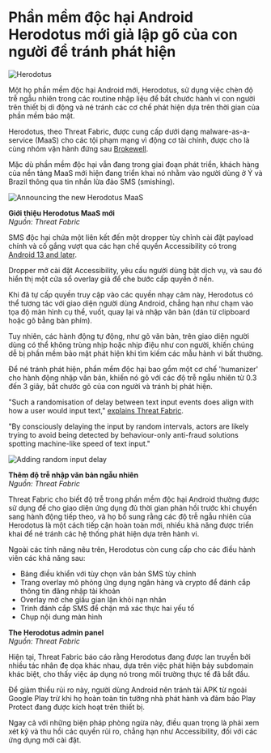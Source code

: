 # Phần mềm độc hại Android Herodotus mới giả lập gõ của con người để tránh phát hiện

![Herodotus](https://www.bleepstatic.com/content/hl-images/2025/10/27/herodotus.jpg)

Một họ phần mềm độc hại Android mới, Herodotus, sử dụng việc chèn độ trễ ngẫu nhiên trong các routine nhập liệu để bắt chước hành vi con người trên thiết bị di động và né tránh các cơ chế phát hiện dựa trên thời gian của phần mềm bảo mật.

Herodotus, theo Threat Fabric, được cung cấp dưới dạng malware-as-a-service (MaaS) cho các tội phạm mạng vì động cơ tài chính, được cho là cùng nhóm vận hành đứng sau [Brokewell](https://www.bleepingcomputer.com/news/security/new-brokewell-malware-takes-over-android-devices-steals-data/).

Mặc dù phần mềm độc hại vẫn đang trong giai đoạn phát triển, khách hàng của nền tảng MaaS mới hiện đang triển khai nó nhằm vào người dùng ở Ý và Brazil thông qua tin nhắn lừa đảo SMS (smishing).

![Announcing the new Herodotus MaaS](https://www.bleepstatic.com/images/news/u/1220909/2025/October/ad.jpg)

**Giới thiệu Herodotus MaaS mới**  
_Nguồn: Threat Fabric_

SMS độc hại chứa một liên kết đến một dropper tùy chỉnh cài đặt payload chính và cố gắng vượt qua các hạn chế quyền Accessibility có trong [Android 13 and later](https://www.bleepingcomputer.com/news/security/malware-devs-already-bypassed-android-13s-new-security-feature/).

Dropper mở cài đặt Accessibility, yêu cầu người dùng bật dịch vụ, và sau đó hiển thị một cửa sổ overlay giả để che bước cấp quyền ở nền.

Khi đã tự cấp quyền truy cập vào các quyền nhạy cảm này, Herodotus có thể tương tác với giao diện người dùng Android, chẳng hạn như chạm vào tọa độ màn hình cụ thể, vuốt, quay lại và nhập văn bản (dán từ clipboard hoặc gõ bằng bàn phím).

Tuy nhiên, các hành động tự động, như gõ văn bản, trên giao diện người dùng có thể không trùng nhịp hoặc nhịp điệu như con người, khiến chúng dễ bị phần mềm bảo mật phát hiện khi tìm kiếm các mẫu hành vi bất thường.

Để né tránh phát hiện, phần mềm độc hại bao gồm một cơ chế 'humanizer' cho hành động nhập văn bản, khiến nó gõ với các độ trễ ngẫu nhiên từ 0.3 đến 3 giây, bắt chước gõ của con người và tránh bị phát hiện.

"Such a randomisation of delay between text input events does align with how a user would input text," [explains Threat Fabric](https://www.threatfabric.com/blogs/herodotus-new-mobile-malware-family-looking-to-write-history).

"By consciously delaying the input by random intervals, actors are likely trying to avoid being detected by behaviour-only anti-fraud solutions spotting machine-like speed of text input."

![Adding random input delay](https://www.bleepstatic.com/images/news/u/1220909/2025/October/delay.jpg)

**Thêm độ trễ nhập văn bản ngẫu nhiên**  
_Nguồn: Threat Fabric_

Threat Fabric cho biết độ trễ trong phần mềm độc hại Android thường được sử dụng để cho giao diện ứng dụng đủ thời gian phản hồi trước khi chuyển sang hành động tiếp theo, và họ bổ sung rằng các độ trễ ngẫu nhiên của Herodotus là một cách tiếp cận hoàn toàn mới, nhiều khả năng được triển khai để né tránh các hệ thống phát hiện dựa trên hành vi.

Ngoài các tính năng nêu trên, Herodotus còn cung cấp cho các điều hành viên các khả năng sau:

* Bảng điều khiển với tùy chọn văn bản SMS tùy chỉnh
* Trang overlay mô phỏng ứng dụng ngân hàng và crypto để đánh cắp thông tin đăng nhập tài khoản
* Overlay mờ che giấu gian lận khỏi nạn nhân
* Trình đánh cắp SMS để chặn mã xác thực hai yếu tố
* Chụp nội dung màn hình

**The Herodotus admin panel**  
_Nguồn: Threat Fabric_

Hiện tại, Threat Fabric báo cáo rằng Herodotus đang được lan truyền bởi nhiều tác nhân đe dọa khác nhau, dựa trên việc phát hiện bảy subdomain khác biệt, cho thấy việc áp dụng nó trong môi trường thực tế đã bắt đầu.

Để giảm thiểu rủi ro này, người dùng Android nên tránh tải APK từ ngoài Google Play trừ khi họ hoàn toàn tin tưởng nhà phát hành và đảm bảo Play Protect đang được kích hoạt trên thiết bị.

Ngay cả với những biện pháp phòng ngừa này, điều quan trọng là phải xem xét kỹ và thu hồi các quyền rủi ro, chẳng hạn như Accessibility, đối với các ứng dụng mới cài đặt.